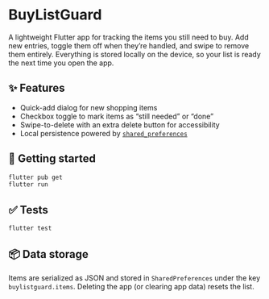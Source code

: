 # BuyListGuard

A lightweight Flutter app for tracking the items you still need to buy. Add new entries, toggle them off when they’re handled, and swipe to remove them entirely. Everything is stored locally on the device, so your list is ready the next time you open the app.

## ✨ Features

- Quick-add dialog for new shopping items
- Checkbox toggle to mark items as “still needed” or “done”
- Swipe-to-delete with an extra delete button for accessibility
- Local persistence powered by [`shared_preferences`](https://pub.dev/packages/shared_preferences)

## 🚀 Getting started

```bash
flutter pub get
flutter run
```

## ✅ Tests

```bash
flutter test
```

## 📦 Data storage

Items are serialized as JSON and stored in `SharedPreferences` under the key `buylistguard.items`. Deleting the app (or clearing app data) resets the list.
